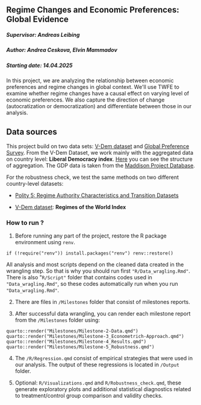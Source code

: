 ## Regime Changes and Economic Preferences: Global Evidence

##### Supervisor: Andreas Leibing

##### Author: Andrea Ceskova, Elvin Mammadov

##### Starting date: 14.04.2025

In this project, we are analyzing the relationship between economic preferences and regime changes in global context. We'll use TWFE to examine whether regime changes have a causal effect on varying level of economic preferences. We also capture the direction of change (autocratization or democratization) and differentiate between those in our analysis.

## Data sources

This project build on two data sets: [V-Dem dataset](https://v-dem.net/data/the-v-dem-dataset/) and [Global Preference Survey](https://gps.iza.org/home). From the V-Dem Dataset, we work mainly with the aggregated data on country level: **Liberal Democracy index**. [Here](https://v-dem.net/documents/57/structureofaggregation.pdf) you can see the structure of aggregation. The GDP data is taken from the [Maddison Project Database](https://www.rug.nl/ggdc/historicaldevelopment/maddison/releases/maddison-project-database-2023).

For the robustness check, we test the same methods on two different country-level datasets:

-   [Polity 5: Regime Authority Characteristics and Transition Datasets](https://www.systemicpeace.org/inscrdata.html)

-   [V-Dem dataset](https://v-dem.net/data/the-v-dem-dataset/): **Regimes of the World Index**

### How to run ?

1)  Before running any part of the project, restore the R package environment using `renv`.

`if (!require("renv")) install.packages("renv") renv::restore()`

All analysis and most scripts depend on the cleaned data created in the wrangling step. So that is why you should run first `"R/Data_wragling.Rmd"`. There is also "`R/Script"` folder that contains codes used in `"Data_wragling.Rmd"`, so these codes automatically run when you run `"Data_wragling.Rmd"`.

2.  There are files in `/Milestones` folder that consist of milestones reports.

3.  After successful data wrangling, you can render each milestone report from the `/Milestones` folder using:

`quarto::render("Milestones/Milestone-2-Data.qmd") quarto::render("Milestones/Milestone-3_Econometrich-Approach.qmd") quarto::render("Milestones/Milestone-4_Results.qmd") quarto::render("Milestones/Milestone-5_Robustness.qmd")`

4.  The `/R/Regression.qmd` consist of empirical strategies that were used in our analysis. The output of these regressions is located in `/Output` folder.

5.  Optional: `R/Visualizations.qmd` and `R/Robustness_check.qmd`, these generate exploratory plots and additional statistical diagnostics related to treatment/control group comparison and validity checks.
